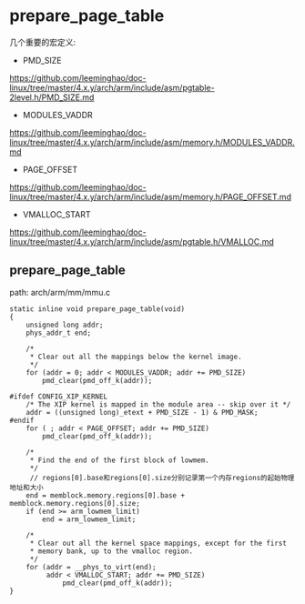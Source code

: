 prepare_page_table
========================================

几个重要的宏定义:

* PMD_SIZE

https://github.com/leeminghao/doc-linux/tree/master/4.x.y/arch/arm/include/asm/pgtable-2level.h/PMD_SIZE.md

* MODULES_VADDR

https://github.com/leeminghao/doc-linux/tree/master/4.x.y/arch/arm/include/asm/memory.h/MODULES_VADDR.md

* PAGE_OFFSET

https://github.com/leeminghao/doc-linux/tree/master/4.x.y/arch/arm/include/asm/memory.h/PAGE_OFFSET.md

* VMALLOC_START

https://github.com/leeminghao/doc-linux/tree/master/4.x.y/arch/arm/include/asm/pgtable.h/VMALLOC.md

prepare_page_table
----------------------------------------

path: arch/arm/mm/mmu.c
```
static inline void prepare_page_table(void)
{
    unsigned long addr;
    phys_addr_t end;

    /*
     * Clear out all the mappings below the kernel image.
     */
    for (addr = 0; addr < MODULES_VADDR; addr += PMD_SIZE)
        pmd_clear(pmd_off_k(addr));

#ifdef CONFIG_XIP_KERNEL
    /* The XIP kernel is mapped in the module area -- skip over it */
    addr = ((unsigned long)_etext + PMD_SIZE - 1) & PMD_MASK;
#endif
    for ( ; addr < PAGE_OFFSET; addr += PMD_SIZE)
        pmd_clear(pmd_off_k(addr));

    /*
     * Find the end of the first block of lowmem.
     */
     // regions[0].base和regions[0].size分别记录第一个内存regions的起始物理地址和大小
    end = memblock.memory.regions[0].base + memblock.memory.regions[0].size;
    if (end >= arm_lowmem_limit)
        end = arm_lowmem_limit;

    /*
     * Clear out all the kernel space mappings, except for the first
     * memory bank, up to the vmalloc region.
     */
    for (addr = __phys_to_virt(end);
         addr < VMALLOC_START; addr += PMD_SIZE)
             pmd_clear(pmd_off_k(addr));
}
```